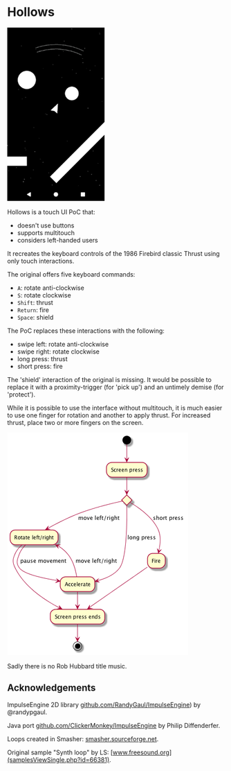 Hollows
=======

<img src="screenshots/screenshot.png" height="400" alt=    "Hollows screenshot"/>

Hollows is a touch UI PoC that:

* doesn't use buttons
* supports multitouch
* considers left-handed users

It recreates the keyboard controls of the 1986 Firebird classic Thrust using only touch interactions.

The original offers five keyboard commands:

* `A`: rotate anti-clockwise
* `S`: rotate clockwise
* `Shift`: thrust
* `Return`: fire
* `Space`: shield

The PoC replaces these interactions with the following:

* swipe left: rotate anti-clockwise
* swipe right: rotate clockwise
* long press: thrust
* short press: fire

The 'shield' interaction of the original is missing. It would be possible to replace it with a proximity-trigger (for 'pick up') and an untimely demise (for 'protect').

While it is possible to use the interface without multitouch, it is much easier to use one finger for rotation and another to apply thrust. For increased thrust, place two or more fingers on the screen.

![Touch controls](plantuml/ui.png?raw=true "Touch controls")

Sadly there is no Rob Hubbard title music.

Acknowledgements
----------------
ImpulseEngine 2D library [github.com/RandyGaul/ImpulseEngine](https://github.com/RandyGaul/ImpulseEngine/)) by @randypgaul.

Java port [github.com/ClickerMonkey/ImpulseEngine](https://github.com/ClickerMonkey/ImpulseEngine/) by Philip Diffenderfer.

Loops created in Smasher: [smasher.sourceforge.net](http://smasher.sourceforge.net).

Original sample "Synth loop" by LS: [www.freesound.org](samplesViewSingle.php?id=66381).
